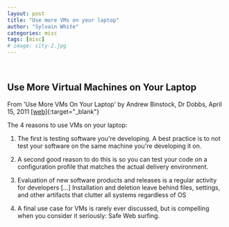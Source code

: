 ```yaml
---
layout: post
title: "Use more VMs on your laptop"
author: "Sylvain White"
categories: misc
tags: [misc]
# image: city-2.jpg
---
```

<br/>

## Use More Virtual Machines on Your Laptop

From 'Use More VMs On Your Laptop' by Andrew Binstock, Dr Dobbs, April 15, 2011 [[web]](http://www.drdobbs.com/tools/use-more-vms-on-your-laptop/229402296){:target="_blank"}

The 4 reasons to use VMs on your laptop:

1. The first is testing software you're developing. A best practice is to not test your software on the same machine you're developing it on.

2. A second good reason to do this is so you can test your code on a configuration profile that matches the actual delivery environment. 

3. Evaluation of new software products and releases is a regular activity for developers [...] Installation and deletion leave behind files, settings, and other artifacts that clutter all systems regardless of OS

4. A final use case for VMs is rarely ever discussed, but is compelling when you consider it seriously: Safe Web surfing.

